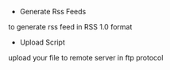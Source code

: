 
* Generate Rss Feeds

to generate rss feed in RSS 1.0 format

* Upload Script

upload your file to remote server in ftp protocol
